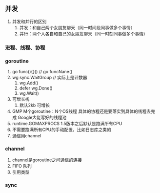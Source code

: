 ##  并发

1. 并发和并行的区别
   1. 并发：和自己两个女朋友聊天（同一时间段同事做多个事情）
   2. 并行：两个人各自和自己的女朋友聊天（同一时刻同事做多个事情）


### 进程、线程、协程

### goroutine
1. go func(){}() // go funcNane()
2. wg sync.WaitGroup // 实际上是计数器
   1. wg.Add() 
   2. defer wg.Done() 
   3. wg.Wait() 
3. 可增长栈
   1. 默认2kb 可增长
4. GMP M个goroutine：N个OS线程 具体的协程还是要落实到具体的线程去完成 Google大佬写好的线程池
5. runtime.GOMAXPROCS 1.5版本之后默认是跑满所有CPU
6. 不需要跑满所有CPU的手动配置，比如日志库之类的
7. 通信用channel

### channel
1. channel是goroutine之间通信的连接
2. FIFO 队列
3. 引用类型


### sync